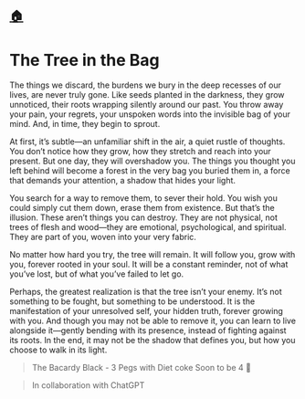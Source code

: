 [🏠](./README.md)
---

# The Tree in the Bag


The things we discard, the burdens we bury in the deep recesses of our lives, are never truly gone. Like seeds planted in the darkness, they grow unnoticed, their roots wrapping silently around our past. You throw away your pain, your regrets, your unspoken words into the invisible bag of your mind. And, in time, they begin to sprout.

At first, it’s subtle—an unfamiliar shift in the air, a quiet rustle of thoughts. You don’t notice how they grow, how they stretch and reach into your present. But one day, they will overshadow you. The things you thought you left behind will become a forest in the very bag you buried them in, a force that demands your attention, a shadow that hides your light.

You search for a way to remove them, to sever their hold. You wish you could simply cut them down, erase them from existence. But that’s the illusion. These aren’t things you can destroy. They are not physical, not trees of flesh and wood—they are emotional, psychological, and spiritual. They are part of you, woven into your very fabric.

No matter how hard you try, the tree will remain. It will follow you, grow with you, forever rooted in your soul. It will be a constant reminder, not of what you’ve lost, but of what you’ve failed to let go.

Perhaps, the greatest realization is that the tree isn’t your enemy. It’s not something to be fought, but something to be understood. It is the manifestation of your unresolved self, your hidden truth, forever growing with you. And though you may not be able to remove it, you can learn to live alongside it—gently bending with its presence, instead of fighting against its roots. In the end, it may not be the shadow that defines you, but how you choose to walk in its light.
 
> The Bacardy Black - 3 Pegs with Diet coke
> Soon to be 4 🍻

> In collaboration with ChatGPT